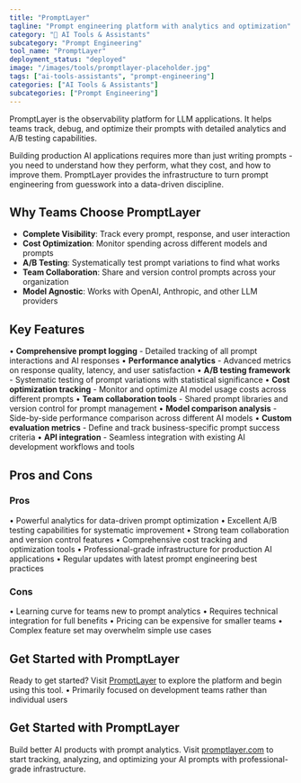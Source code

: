 ```yaml
---
title: "PromptLayer"
tagline: "Prompt engineering platform with analytics and optimization"
category: "🤖 AI Tools & Assistants"
subcategory: "Prompt Engineering"
tool_name: "PromptLayer"
deployment_status: "deployed"
image: "/images/tools/promptlayer-placeholder.jpg"
tags: ["ai-tools-assistants", "prompt-engineering"]
categories: ["AI Tools & Assistants"]
subcategories: ["Prompt Engineering"]
---
```

PromptLayer is the observability platform for LLM applications. It helps teams track, debug, and optimize their prompts with detailed analytics and A/B testing capabilities.

Building production AI applications requires more than just writing prompts - you need to understand how they perform, what they cost, and how to improve them. PromptLayer provides the infrastructure to turn prompt engineering from guesswork into a data-driven discipline.

## Why Teams Choose PromptLayer
- **Complete Visibility**: Track every prompt, response, and user interaction
- **Cost Optimization**: Monitor spending across different models and prompts
- **A/B Testing**: Systematically test prompt variations to find what works
- **Team Collaboration**: Share and version control prompts across your organization
- **Model Agnostic**: Works with OpenAI, Anthropic, and other LLM providers

## Key Features

• **Comprehensive prompt logging** - Detailed tracking of all prompt interactions and AI responses
• **Performance analytics** - Advanced metrics on response quality, latency, and user satisfaction
• **A/B testing framework** - Systematic testing of prompt variations with statistical significance
• **Cost optimization tracking** - Monitor and optimize AI model usage costs across different prompts
• **Team collaboration tools** - Shared prompt libraries and version control for prompt management
• **Model comparison analysis** - Side-by-side performance comparison across different AI models
• **Custom evaluation metrics** - Define and track business-specific prompt success criteria
• **API integration** - Seamless integration with existing AI development workflows and tools

## Pros and Cons

### Pros
• Powerful analytics for data-driven prompt optimization
• Excellent A/B testing capabilities for systematic improvement
• Strong team collaboration and version control features
• Comprehensive cost tracking and optimization tools
• Professional-grade infrastructure for production AI applications
• Regular updates with latest prompt engineering best practices

### Cons
• Learning curve for teams new to prompt analytics
• Requires technical integration for full benefits
• Pricing can be expensive for smaller teams
• Complex feature set may overwhelm simple use cases

## Get Started with PromptLayer

Ready to get started? Visit [PromptLayer](https://promptlayer.com) to explore the platform and begin using this tool.
• Primarily focused on development teams rather than individual users

## Get Started with PromptLayer

Build better AI products with prompt analytics. Visit [promptlayer.com](https://promptlayer.com) to start tracking, analyzing, and optimizing your AI prompts with professional-grade infrastructure.